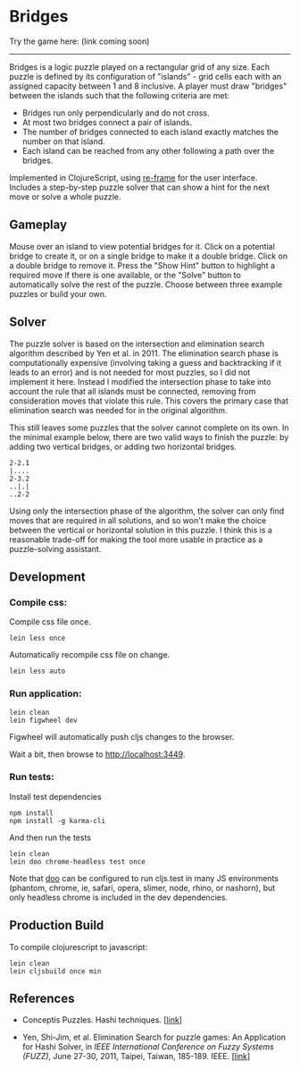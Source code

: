 Bridges
=======

Try the game here: (link coming soon)

---

Bridges is a logic puzzle played on a rectangular grid of any size. Each puzzle
is defined by its configuration of "islands" - grid cells each with an assigned
capacity between 1 and 8 inclusive. A player must draw "bridges" between the
islands such that the following criteria are met:

- Bridges run only perpendicularly and do not cross.
- At most two bridges connect a pair of islands.
- The number of bridges connected to each island exactly matches the number on
  that island.
- Each island can be reached from any other following a path over the bridges.

Implemented in ClojureScript, using [re-frame](https://github.com/Day8/re-frame)
for the user interface. Includes a step-by-step puzzle solver that can show a
hint for the next move or solve a whole puzzle.

Gameplay
--------

Mouse over an island to view potential bridges for it. Click on a potential
bridge to create it, or on a single bridge to make it a double bridge.
Click on a double bridge to remove it. Press the "Show Hint" button to
highlight a required move if there is one available, or the "Solve" button
to automatically solve the rest of the puzzle. Choose between three example
puzzles or build your own.

Solver
------

The puzzle solver is based on the intersection and elimination search algorithm
described by Yen et al. in 2011. The elimination search phase is computationally
expensive (involving taking a guess and backtracking if it leads to an error)
and is not needed for most puzzles, so I did not implement it here.  Instead I
modified the intersection phase to take into account the rule that all
islands must be connected, removing from consideration moves that violate this
rule. This covers the primary case that elimination search was needed for in
the original algorithm.

This still leaves some puzzles that the solver cannot complete on its own. In
the minimal example below, there are two valid ways to finish the puzzle: by
adding two vertical bridges, or adding two horizontal bridges.

```
2-2.1
|....
2-3.2
..|.|
..2-2
```

Using only the intersection phase of the algorithm, the solver can only find
moves that are required in all solutions, and so won't make the choice between
the vertical or horizontal solution in this puzzle. I think this is a reasonable
trade-off for making the tool more usable in practice as a puzzle-solving
assistant.

Development
-----------

### Compile css:

Compile css file once.

```
lein less once
```

Automatically recompile css file on change.

```
lein less auto
```

### Run application:

```
lein clean
lein figwheel dev
```

Figwheel will automatically push cljs changes to the browser.

Wait a bit, then browse to [http://localhost:3449](http://localhost:3449).

### Run tests:

Install test dependencies

```
npm install
npm install -g karma-cli
```

And then run the tests

```
lein clean
lein doo chrome-headless test once
```

Note that [doo](https://github.com/bensu/doo) can be configured to run
cljs.test in many JS environments (phantom, chrome, ie, safari, opera, slimer,
node, rhino, or nashorn), but only headless chrome is included in the dev
dependencies.

Production Build
----------------

To compile clojurescript to javascript:

```
lein clean
lein cljsbuild once min
```

References
----------

- Conceptis Puzzles.  Hashi techniques.
  [[link](http://www.conceptispuzzles.com/index.aspx?uri=puzzle/hashi/techniques)]

- Yen, Shi-Jim, et al.
  Elimination Search for puzzle games: An Application for Hashi Solver,
  in *IEEE International Conference on Fuzzy Systems (FUZZ)*,
  June 27-30, 2011, Taipei, Taiwan, 185-189. IEEE.
  [[link](http://ieeexplore.ieee.org/stamp/stamp.jsp?tp=&arnumber=6007662)]

